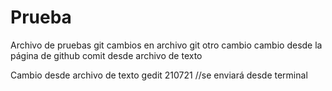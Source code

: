 # Prueba
Archivo de pruebas git
cambios en archivo git
otro cambio
cambio desde la página de github
comit desde archivo de texto

Cambio desde archivo de texto gedit 210721 //se enviará desde terminal



